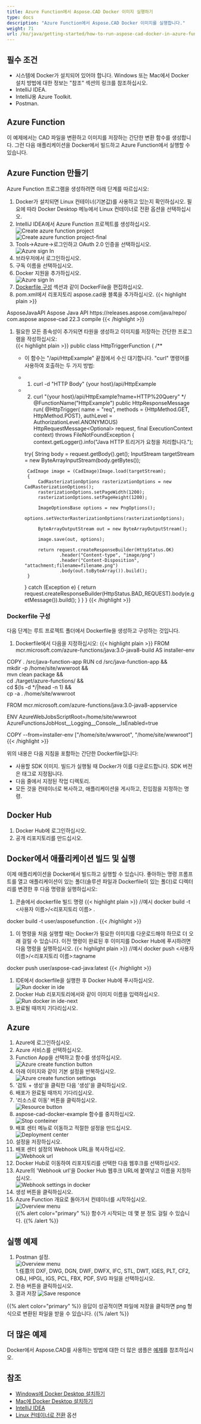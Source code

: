 ```yaml
---
title: Azure Function에서 Aspose.CAD Docker 이미지 실행하기
type: docs
description: "Azure Function에서 Aspose.CAD Docker 이미지를 실행합니다."
weight: 71
url: /ko/java/getting-started/how-to-run-aspose-cad-docker-in-azure-function/
---
```


## 필수 조건
- 시스템에 Docker가 설치되어 있어야 합니다. Windows 또는 Mac에서 Docker 설치 방법에 대한 정보는 "참조" 섹션의 링크를 참조하십시오.
- IntelliJ IDEA.
- IntelliJ용 Azure Toolkit.
- Postman.

## Azure Function

이 예제에서는 CAD 파일을 변환하고 이미지를 저장하는 간단한 변환 함수를 생성합니다. 그런 다음 애플리케이션을 Docker에서 빌드하고 Azure Function에서 실행할 수 있습니다.

## Azure Function 만들기

Azure Function 프로그램을 생성하려면 아래 단계를 따르십시오:
1. Docker가 설치되면 Linux 컨테이너(기본값)를 사용하고 있는지 확인하십시오. 필요에 따라 Docker Desktop 메뉴에서 Linux 컨테이너로 전환 옵션을 선택하십시오.
1. IntelliJ IDEA에서 Azure Function 프로젝트를 생성하십시오.<br>
![Create azure function project](/cad/_assets/java/java-azure/create-function-ide-1.png)<br>
![Create azure function project-final](/cad/_assets/java/java-azure/create-function-ide-2.png)<br>
1. Tools->Azure->로그인하고 OAuth 2.0 인증을 선택하십시오.<br>
![Azure sign In](/cad/_assets/java/java-azure/sign-in-azure.png)<br>
1. 브라우저에서 로그인하십시오.
1. 구독 이름을 선택하십시오.
1. Docker 지원을 추가하십시오.<br>
![Azure sign In](/cad/_assets/java/java-azure/add-docker-support.png)<br>
1. <a href="#configuring-a-dockerfile">Dockerfile 구성</a> 섹션과 같이 DockerFile을 편집하십시오.
1. pom.xml에서 리포지토리 aspose.cad용 블록을 추가하십시오.
{{< highlight plain >}}
<repositories>
    <repository>
		<id>AsposeJavaAPI</id>
        <name>Aspose Java API</name>
        <url>https://releases.aspose.com/java/repo/</url>
    </repository>
</repositories>


<dependencies>
 <dependency>
    <groupId>com.aspose</groupId>
    <artifactId>aspose-cad</artifactId>
    <version>22.3</version>
    <scope>compile</scope>
  </dependency>
</dependencies>
{{< /highlight >}}

1. 필요한 모든 종속성이 추가되면 타원을 생성하고 이미지를 저장하는 간단한 프로그램을 작성하십시오:<br>
{{< highlight plain >}}
public class HttpTriggerFunction {
    /**
     * 이 함수는 "/api/HttpExample" 끝점에서 수신 대기합니다. "curl" 명령어를 사용하여 호출하는 두 가지 방법:
     * 1. curl -d "HTTP Body" {your host}/api/HttpExample
     * 2. curl "{your host}/api/HttpExample?name=HTTP%20Query"
     */
    @FunctionName("HttpExample")
    public HttpResponseMessage run(
            @HttpTrigger(
                name = "req",
                methods = {HttpMethod.GET, HttpMethod.POST},
                authLevel = AuthorizationLevel.ANONYMOUS)
                HttpRequestMessage<Optional<String>> request,
            final ExecutionContext context) throws FileNotFoundException {
        context.getLogger().info("Java HTTP 트리거가 요청을 처리합니다.");

        try{
            String body = request.getBody().get();
            InputStream targetStream = new ByteArrayInputStream(body.getBytes());

            CadImage image = (CadImage)Image.load(targetStream);
            {
                CadRasterizationOptions rasterizationOptions = new CadRasterizationOptions();
                rasterizationOptions.setPageWidth(1200);
                rasterizationOptions.setPageHeight(1200);

                ImageOptionsBase options = new PngOptions();
                options.setVectorRasterizationOptions(rasterizationOptions);

                ByteArrayOutputStream out = new ByteArrayOutputStream();

                image.save(out, options);

                return request.createResponseBuilder(HttpStatus.OK)
                        .header("Content-type", "image/png")
                        .header("Content-Disposition", "attachment;filename=filename.png")
                        .body(out.toByteArray()).build();
            }
        }
        catch (Exception e)
		{
            return request.createResponseBuilder(HttpStatus.BAD_REQUEST).body(e.getMessage()).build();
        }
    }
}
{{< /highlight >}}

### Dockerfile 구성

다음 단계는 루트 프로젝트 폴더에서 Dockerfile을 생성하고 구성하는 것입니다.

1. Dockerfile에서 다음을 지정하십시오:
{{< highlight plain >}}
FROM mcr.microsoft.com/azure-functions/java:3.0-java8-build AS installer-env

COPY . /src/java-function-app
RUN cd /src/java-function-app && \
    mkdir -p /home/site/wwwroot && \
    mvn clean package && \
    cd ./target/azure-functions/ && \
    cd $(ls -d */|head -n 1) && \
    cp -a . /home/site/wwwroot

FROM mcr.microsoft.com/azure-functions/java:3.0-java8-appservice

ENV AzureWebJobsScriptRoot=/home/site/wwwroot \
    AzureFunctionsJobHost__Logging__Console__IsEnabled=true

COPY --from=installer-env ["/home/site/wwwroot", "/home/site/wwwroot"]
{{< /highlight >}}

위의 내용은 다음 지침을 포함하는 간단한 Dockerfile입니다:

- 사용할 SDK 이미지. 빌드가 실행될 때 Docker가 이를 다운로드합니다. SDK 버전은 태그로 지정됩니다.
- 다음 줄에서 지정된 작업 디렉토리.
- 모든 것을 컨테이너로 복사하고, 애플리케이션을 게시하고, 진입점을 지정하는 명령.

## Docker Hub
1. Docker Hub에 로그인하십시오.
1. 공개 리포지토리를 만드십시오.

## Docker에서 애플리케이션 빌드 및 실행
 
이제 애플리케이션을 Docker에서 빌드하고 실행할 수 있습니다. 좋아하는 명령 프롬프트를 열고 애플리케이션이 있는 폴더(솔루션 파일과 Dockerfile이 있는 폴더)로 디렉터리를 변경한 후 다음 명령을 실행하십시오:

1. 콘솔에서 dockerfile 빌드 명령
{{< highlight plain >}}
//예시
docker build -t <사용자 이름>/<리포지토리 이름> .

docker build -t user/asposefunction .
{{< /highlight >}}
 
1. 이 명령을 처음 실행할 때는 Docker가 필요한 이미지를 다운로드해야 하므로 더 오래 걸릴 수 있습니다. 이전 명령이 완료된 후 이미지를 Docker Hub에 푸시하려면 다음 명령을 실행하십시오.
{{< highlight plain >}}
//예시
docker push <사용자 이름>/<리포지토리 이름>:tagname

docker push user/aspose-cad-java:latest
{{< /highlight >}}

1. IDE에서 dockerfile을 실행한 후 Docker Hub에 푸시하십시오.<br>
![Run docker in ide](/cad/_assets/java/java-azure/docker-run-in-ide.png)<br>
1. Docker Hub 리포지토리에서와 같이 이미지 이름을 입력하십시오.<br>
![Run docker in ide-next](/cad/_assets/java/java-azure/docker-run-in-ide-1.png)<br>
1. 완료될 때까지 기다리십시오.

## Azure

1. Azure에 로그인하십시오.
1. Azure 서비스를 선택하십시오.
1. Function App을 선택하고 함수를 생성하십시오.<br>
![Azure create function button](/cad/_assets/java/java-azure/create-function-azure.png)<br>
1. 아래 이미지와 같이 기본 설정을 반복하십시오.<br>
![Azure create function settings](/cad/_assets/java/java-azure/create-function-settings.png)<br>
1. '검토 + 생성'을 클릭한 다음 '생성'을 클릭하십시오.
1. 배포가 완료될 때까지 기다리십시오.
1. '리소스로 이동' 버튼을 클릭하십시오.<br>
![Resource button](/cad/_assets/java/java-azure/go-to-resource.png)<br>
1. aspose-cad-docker-example 함수를 중지하십시오.<br>
![Stop conteiner](/cad/_assets/java/java-azure/stop-container.png)<br>
1. 배포 센터 메뉴로 이동하고 적절한 설정을 만드십시오.<br>
![Deployment center](/cad/_assets/java/java-azure/deployment-center.png)<br>
1. 설정을 저장하십시오.
1. 배포 센터 설정의 Webhook URL을 복사하십시오.<br>
![Webhook url](/cad/_assets/java/java-azure/webhook-url.png)<br>
1. Docker Hub로 이동하여 리포지토리를 선택한 다음 웹후크를 선택하십시오.
1. Azure의 'Webhook url'을 Docker Hub 웹후크 URL에 붙여넣고 이름을 지정하십시오.<br>
![Webhook settings in docker](/cad/_assets/java/java-azure/webhook.png)<br>
1. 생성 버튼을 클릭하십시오.
1. Azure Function 개요로 돌아가서 컨테이너를 시작하십시오.<br>
![Overview menu](/cad/_assets/java/java-azure/overview.png)<br>
{{% alert color="primary" %}} 
함수가 시작되는 데 몇 분 정도 걸릴 수 있습니다.
{{% /alert %}}

## 실행 예제

1. Postman 설정.<br>
![Overview menu](/cad/_assets/java/java-azure/postman-settings.png)<br>
1.任意의 DXF, DWG, DGN, DWF, DWFX, IFC, STL, DWT, IGES, PLT, CF2, OBJ, HPGL, IGS, PCL, FBX, PDF, SVG 파일을 선택하십시오.
1. 전송 버튼을 클릭하십시오.
1. 결과 저장
![Save responce](/cad/_assets/java/java-azure/response-postman.png)<br>

{{% alert color="primary" %}} 
응답이 성공적이면 파일에 저장을 클릭하면 png 형식으로 변환된 파일을 받을 수 있습니다.
{{% /alert %}}

## 더 많은 예제

Docker에서 Aspose.CAD를 사용하는 방법에 대한 더 많은 샘플은 [예제](https://github.com/aspose-cad/Aspose.CAD-Documentation)를 참조하십시오.


## 참조

- [Windows에 Docker Desktop 설치하기](https://docs.docker.com/docker-for-windows/install/)
- [Mac에 Docker Desktop 설치하기](https://docs.docker.com/docker-for-mac/install/)
- [IntelliJ IDEA](https://www.jetbrains.com/idea/)
- [Linux 컨테이너로 전환](https://docs.docker.com/docker-for-windows/#switch-between-windows-and-linux-containers) 옵션
